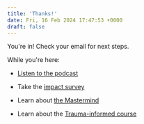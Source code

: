 ```yaml
---
title: 'Thanks!'
date: Fri, 16 Feb 2024 17:47:53 +0000
draft: false
---
```


You're in! Check your email for next steps.

While you're here:

*   [Listen to the podcast](https://transformativeprincipal.org)
    
*   Take the [impact survey](/impact)
    
*   Learn about [the Mastermind](https://transformativeprincipal.com)
    
*   Learn about the [Trauma-informed course](http://jethrojones.com/trauma)

